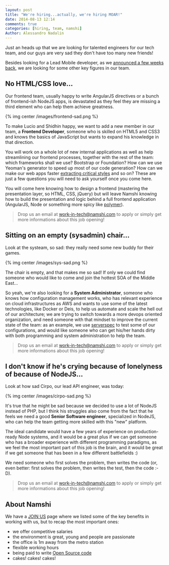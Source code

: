 ```yaml
---
layout: post
title: "We're hiring...actually, we're hiring MOAR!"
date: 2014-08-13 12:14
comments: true
categories: [hiring, team, namshi]
Author: Alessandro Nadalin
---
```


Just an heads up that we are looking for talented
engineers for our tech team, and our guys are very
sad they don't have too many new friends!

<!-- more -->

Besides looking for a Lead Mobile developer, as we
[announced a few weeks back](/blog/2014/06/03/like-android-and-ios-lets-change-shopping-in-the-middle-east-together/),
we are looking for some other key figures in our team.

## No HTML/CSS love...

Our frontend team, usually happy to write AngularJS
directives or a bunch of frontend-ish NodeJS apps,
is devastated as they feel they are missing a third
element who can help them achieve greatness.

{% img center /images/frontend-sad.png %}

To make Lucio and Shidhin happy, we want to add a new
member in our team, a **Frontend Developer**, someone who
is skilled on HTML5 and CSS3 and knows the basics of
JavaScript but wants to expand his knowledge in that
direction.

You will work on a whole lot of new internal applications
as well as help streamlining our frontend processes, together
with the rest of the team: which frameworks shall we use? Bootstrap or
Foundation? How can we use Yeoman's generator to speed up
most of our code generation? How can we make our web apps
faster [extracting critical styles](https://github.com/addyosmani/critical)
and so on? These are just a few questions you will need to
ask yourself once you come here.

You will come here knowing how to design a frontend (mastering
the presentation layer, so HTML, CSS, jQuery) but will leave Namshi
knowing how to build the presentation and logic behind a full
frontend application (AngularJS, Node or something more spicy
like [polymer](http://www.polymer-project.org/)).

> Drop us an email at work-in-tech@namshi.com to apply or simply
> get more informations about this job opening!

## Sitting on an empty (sysadmin) chair...

Look at the systeam, so sad: they really
need some new buddy for their games.

{% img center /images/sys-sad.png %}

The chair is empty, and that makes me so sad! If only
we could find someone who would like to come and join
the hottest SOA of the Middle East...

So yeah, we're also looking for a **System Administrator**,
someone who knows how configuration management works,
who has relevant experience on cloud infrastructures as
AWS and wants to use some of the latest technologies, like
Docker or Deis, to help us automate and scale the hell out
of our architecture; we are trying to switch towards a more
devops oriented organization, and need someone with that
mindset to improve the current state of the team: as an example,
we use [serverspec](http://serverspec.org/) to test some of
our configurations, and would like someone who can get his/her
hands dirty with both programming and system administration
to help the team.

> Drop us an email at work-in-tech@namshi.com to apply or simply
> get more informations about this job opening!

## I don't know if he's crying because of lonelyness of because of NodeJS...

Look at how sad Cirpo, our lead API engineer, was
today:

{% img center /images/cirpo-sad.png %}

It's true that he might be sad because we decided
to use a lot of NodeJS instead of PHP, but I
think his struggles also come from the fact that he feels
we need a good **Senior Software engineer**, specialized in
NodeJS, who can help the team getting more skilled with
this "new" platform.

The ideal candidate would have a few years of experience
on production-ready Node systems, and it would be a great
plus if we can get someone who has a broader experience
with different programming paradigms, as we feel the most
important part of this job is the brain, and it would be great
if we get someone that has been in a few different battlefields :)

We need someone who first solves the problem, then writes the
code (or, even better: first solves the problem, then writes the
test, then the code :-D).

> Drop us an email at work-in-tech@namshi.com to apply or simply
> get more informations about this job opening!

## About Namshi

We have a [JOIN US](/join-us) page where we listed some of the key
benefits in working with us, but to recap the most important ones:

* we offer competitive salaries
* the environment is great, young and people are passionate
* the office is 1m away from the metro station
* flexible working hours
* being paid to write [Open Source code](https://github.com/namshi)
* cakes! cakes! cakes!


